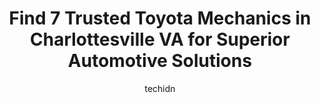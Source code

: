 ---
layout: ampstory
image: https://images.unsplash.com/photo-1602343231320-87c11b1adcda?ixlib=rb-4.0.3&ixid=MnwxMjA3fDB8MHxwaG90by1wYWdlfHx8fGVufDB8fHx8&auto=format&fit=crop&w=640&h=853&q=80
author: techidn
featured: false
description: Looking for reliable and skilled Toyota Mechanic in Charlottesville VA, USA? Your search ends here with the 7 best Toyota Mechanic in town. With their expertise and commitment to delivering 
title: Find 7 Trusted Toyota Mechanics in Charlottesville VA for Superior Automotive Solutions
cover:
   title: Find 7 Trusted Toyota Mechanics in Charlottesville VA for Superior Automotive Solutions
   subtitle: Rickpate
   background: https://images.unsplash.com/photo-1602343231320-87c11b1adcda?ixlib=rb-4.0.3&ixid=MnwxMjA3fDB8MHxwaG90by1wYWdlfHx8fGVufDB8fHx8&auto=format&fit=crop&w=640&h=853&q=80

pages: 
 - layout: thirds
   top: <h1>#1 Peacock Auto Service</h1>
   bottom: "<p>Excellent experience through and through. The staff was attentive and friendly and made me feel very comfortable while I was having my A/C service and inspected for a lea</p>"
   background: https://www.knot35.com/toplist/wp-content/uploads/2023/06/best-toyota-mechanic-1-in-charlottesville-va-1685842068.jpeg
   backgroundblur: true
 - layout: thirds
   top: <h1>#2 Total Auto Service</h1>
   bottom: "<p>1150 Richmond Rd, Charlottesville, VA 22911, United States</p>"
   background: https://www.knot35.com/toplist/wp-content/uploads/2023/06/best-toyota-mechanic-2-in-charlottesville-va-1685842068.jpeg
   cta:
      link: https://www.knot35.com/toplist/find-7-trusted-toyota-mechanics-in-charlottesville-va-for-superior-automotive-solutions/
      text: Find 7 Trusted Toyota Mechanics in Charlottesville VA for Superior Automotive Solutions
 - layout: thirds
   top: <h1>#3 By Word of Mouth Automotive</h1>
   bottom: "<p>446 Westfield Rd, Charlottesville, VA 22901, United States</p>"
   background: https://www.knot35.com/toplist/wp-content/uploads/2023/06/best-toyota-mechanic-3-in-charlottesville-va-1685842069.jpeg
   cta:
      link: https://www.knot35.com/toplist/find-7-trusted-toyota-mechanics-in-charlottesville-va-for-superior-automotive-solutions/
      text: Find 7 Trusted Toyota Mechanics in Charlottesville VA for Superior Automotive Solutions
 - layout: thirds
   top: <h1>#4 Larrys Auto & Truck Repair</h1>
   bottom: "<p>1313 Belleview Ave, Charlottesville, VA 22901, United States</p>"
   background: https://images.unsplash.com/photo-1567360425618-1594206637d2?ixlib=rb-4.0.3&ixid=MnwxMjA3fDB8MHxwaG90by1wYWdlfHx8fGVufDB8fHx8&auto=format&fit=crop&w=640&h=853&q=80
   cta:
      link: https://www.knot35.com/toplist/find-7-trusted-toyota-mechanics-in-charlottesville-va-for-superior-automotive-solutions/
      text: Find 7 Trusted Toyota Mechanics in Charlottesville VA for Superior Automotive Solutions
 - layout: thirds
   top: <h1>#5 Straight Up Automotive Service</h1>
   bottom: "<p>601A Albemarle St, Charlottesville, VA 22903, United States</p>"
   background: https://images.unsplash.com/photo-1618005182384-a83a8bd57fbe?ixlib=rb-4.0.3&ixid=MnwxMjA3fDB8MHxwaG90by1wYWdlfHx8fGVufDB8fHx8&auto=format&fit=crop&w=640&h=853&q=80
   cta:
      link: https://www.knot35.com/toplist/find-7-trusted-toyota-mechanics-in-charlottesville-va-for-superior-automotive-solutions/
      text: Find 7 Trusted Toyota Mechanics in Charlottesville VA for Superior Automotive Solutions
 - layout: thirds
   top: <h1>#6 Charlottesville Tire & Auto</h1>
   bottom: "<p>1700 Emmet St N, Charlottesville, VA 22901, United States</p>"
   background: https://images.unsplash.com/photo-1557672172-298e090bd0f1?ixlib=rb-4.0.3&ixid=MnwxMjA3fDB8MHxwaG90by1wYWdlfHx8fGVufDB8fHx8&auto=format&fit=crop&w=640&h=853&q=80
   cta:
      link: https://www.knot35.com/toplist/find-7-trusted-toyota-mechanics-in-charlottesville-va-for-superior-automotive-solutions/
      text: Find 7 Trusted Toyota Mechanics in Charlottesville VA for Superior Automotive Solutions
 - layout: thirds
   top: <h1>#7 Marshall Tire and Auto</h1>
   bottom: "<p>2203 Fontaine Ave Ext, Charlottesville, VA 22903, United States</p>"
   background: https://images.unsplash.com/photo-1534312527009-56c7016453e6?ixlib=rb-4.0.3&ixid=MnwxMjA3fDB8MHxwaG90by1wYWdlfHx8fGVufDB8fHx8&auto=format&fit=crop&w=640&h=853&q=80
   cta:
      link: https://www.knot35.com/toplist/find-7-trusted-toyota-mechanics-in-charlottesville-va-for-superior-automotive-solutions/
      text: Find 7 Trusted Toyota Mechanics in Charlottesville VA for Superior Automotive Solutions
 - layout: thirds
   middle: Continue reading...
   background: https://images.unsplash.com/photo-1602536052359-ef94c21c5948?ixlib=rb-4.0.3&ixid=MnwxMjA3fDB8MHxwaG90by1wYWdlfHx8fGVufDB8fHx8&auto=format&fit=crop&w=640&h=853&q=80
   cta:
      link: https://www.knot35.com/toplist/find-7-trusted-toyota-mechanics-in-charlottesville-va-for-superior-automotive-solutions/
      text: Find 7 Trusted Toyota Mechanics in Charlottesville VA for Superior Automotive Solutions
      
---